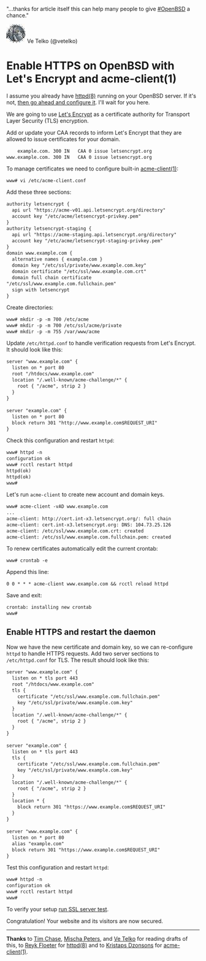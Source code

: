 "...thanks for article itself this can help many people to give <a href="https://twitter.com/hashtag/OpenBSD">#OpenBSD</a> a chance."
<div class="quote"><a href="https://m.twitter.com/vetelko/status/985095582174900224">
<img src="/avatars/vetelko.jpeg" class="quote__avatar" title="14 April 2018" alt="Ve Telko (@vetelko)"></a>
<span class="quote__name">Ve Telko (@vetelko)</span></div>


# Enable HTTPS on OpenBSD with Let's Encrypt and acme-client(1)

I assume you already have [httpd(8)](https://man.openbsd.org/httpd.8)
running on your OpenBSD server. If it's not, [then go ahead and
configure it](/openbsd/webserver.html). I'll wait for you here.

We are going to use [Let's Encrypt](https://letsencrypt.org) as a
certificate authority for Transport Layer Security (TLS) encryption.

Add or update your CAA records to inform Let's Encrypt that they are
allowed to issue certificates for your domain.

        example.com. 300 IN   CAA 0 issue letsencrypt.org
    www.example.com. 300 IN   CAA 0 issue letsencrypt.org

To manage certificates we need to configure built-in
[acme-client(1)](http://man.openbsd.org/acme-client.1):

    www# vi /etc/acme-client.conf

Add these three sections:

    authority letsencrypt {
      api url "https://acme-v01.api.letsencrypt.org/directory"
      account key "/etc/acme/letsencrypt-privkey.pem"
    }
    authority letsencrypt-staging {
      api url "https://acme-staging.api.letsencrypt.org/directory"
      account key "/etc/acme/letsencrypt-staging-privkey.pem"
    }
    domain www.example.com {
      alternative names { example.com }
      domain key "/etc/ssl/private/www.example.com.key"
      domain certificate "/etc/ssl/www.example.com.crt"
      domain full chain certificate "/etc/ssl/www.example.com.fullchain.pem"
      sign with letsencrypt
    }

Create directories:

    www# mkdir -p -m 700 /etc/acme
    www# mkdir -p -m 700 /etc/ssl/acme/private
    www# mkdir -p -m 755 /var/www/acme

Update `/etc/httpd.conf` to handle verification requests from Let's Encrypt.
It should look like this:

    server "www.example.com" {
      listen on * port 80
      root "/htdocs/www.example.com"
      location "/.well-known/acme-challenge/*" {
        root { "/acme", strip 2 }
      }
    }

    server "example.com" {
      listen on * port 80
      block return 301 "http://www.example.com$REQUEST_URI"
    }

Check this configuration and restart `httpd`:

    www# httpd -n
    configuration ok
    www# rcctl restart httpd
    httpd(ok)
    httpd(ok)
    www#

Let's run `acme-client` to create new account and domain keys.

    www# acme-client -vAD www.example.com
    ...
    acme-client: http://cert.int-x3.letsencrypt.org/: full chain
    acme-client: cert.int-x3.letsencrypt.org: DNS: 104.73.25.126
    acme-client: /etc/ssl/www.example.com.crt: created
    acme-client: /etc/ssl/www.example.com.fullchain.pem: created

To renew certificates automatically edit the current crontab:

    www# crontab -e

Append this line:

    0 0 * * * acme-client www.example.com && rcctl reload httpd

Save and exit:

    crontab: installing new crontab
    www#

## Enable HTTPS and restart the daemon

Now we have the new certificate and domain key, so we can re-configure
`httpd` to handle HTTPS requests. Add two server sections to
`/etc/httpd.conf` for TLS. The result should look like this:

    server "www.example.com" {
      listen on * tls port 443
      root "/htdocs/www.example.com"
      tls {
        certificate "/etc/ssl/www.example.com.fullchain.pem"
        key "/etc/ssl/private/www.example.com.key"
      }
      location "/.well-known/acme-challenge/*" {
        root { "/acme", strip 2 }
      }
    }

    server "example.com" {
      listen on * tls port 443
      tls {
        certificate "/etc/ssl/www.example.com.fullchain.pem"
        key "/etc/ssl/private/www.example.com.key"
      }
      location "/.well-known/acme-challenge/*" {
        root { "/acme", strip 2 }
      }
      location * {
        block return 301 "https://www.example.com$REQUEST_URI"
      }
    }

    server "www.example.com" {
      listen on * port 80
      alias "example.com"
      block return 301 "https://www.example.com$REQUEST_URI"
    }

Test this configuration and restart `httpd`:

    www# httpd -n
    configuration ok
    www# rcctl restart httpd
    www#

To verify your setup [run SSL server test](https://www.ssllabs.com/ssltest/analyze.html).

Congratulation! Your website and its visitors are now secured.

---

**Thanks** to [Tim Chase](https://twitter.com/gumnos),
[Mischa Peters](https://twitter.com/mischapeters), and [Ve
Telko](https://twitter.com/vetelko) for reading drafts of this, to [Reyk
Floeter](https://reykfloeter.com/) for [httpd(8)](https://bsd.plumbing)
and to [Kristaps Dzonsons](https://www.divelog.blue/) for
[acme-client(1)](https://kristaps.bsd.lv/acme-client/).
